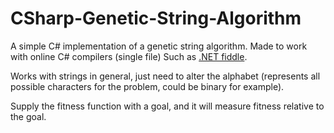 # CSharp-Genetic-String-Algorithm
A simple C# implementation of a genetic string algorithm. Made to work with online C# compilers (single file)
Such as [.NET fiddle](https://dotnetfiddle.net/).

Works with strings in general, just need to alter the alphabet (represents all possible characters for the problem, could be binary for example).

Supply the fitness function with a goal, and it will measure fitness relative to the goal.
